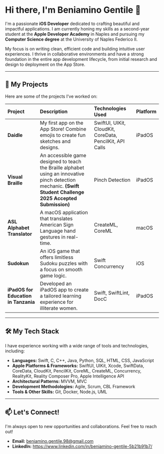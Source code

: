 # Hi there, I'm Beniamino Gentile 👋

I'm a passionate **iOS Developer** dedicated to crafting beautiful and impactful applications. I am currently honing my skills as a second-year student at the **Apple Developer Academy** in Naples and pursuing my **Computer Science degree** at the University of Naples Federico II.

My focus is on writing clean, efficient code  and building intuitive user experiences. I thrive in collaborative environments and have a strong foundation in the entire app development lifecycle, from initial research and design to deployment on the App Store.

---

## 🚀 My Projects

Here are some of the projects I've worked on:

| Project | Description | Technologies Used | Platform |
| :--- | :--- | :--- | :--- |
| **Daidle** | My first app on the App Store! Combine emojis to create fun sketches and designs. | SwiftUI, UIKit, CloudKit, CoreData, PencilKit, API Calls | iPadOS |
| **Visual Braille** | An accessible game designed to teach the Braille alphabet using an innovative pinch detection mechanic. **(Swift Student Challenge 2025 Accepted Submission)** | Pinch Detection | iPadOS |
| **ASL Alphabet Translator**| A macOS application that translates American Sign Language hand gestures in real-time. | CreateML, CoreML | macOS |
| **Sudokun** | An iOS game that offers limitless Sudoku puzzles with a focus on smooth game logic. | Swift Concurrency | iOS |
| **iPadOS for Education in Tanzania** | Developed an iPadOS app to create a tailored learning experience for illiterate women. | Swift, SwiftLint, DocC  | iPadOS |

---

## 🛠️ My Tech Stack

I have experience working with a wide range of tools and technologies, including:

* **Languages:** Swift, C, C++, Java, Python, SQL, HTML, CSS, JavaScript
* **Apple Platforms & Frameworks:** SwiftUI, UIKit, Xcode, SwiftData, CoreData, CloudKit, PencilKit, CoreML, CreateML, Concurrency, RealityKit, Reality Composer Pro, Apple Intelligence API 
* **Architectural Patterns:** MVVM, MVC
* **Development Methodologies:** Agile, Scrum, CBL Framework
* **Tools & Other Skills:** Git, Docker, Node.js, UML

---

## 📫 Let's Connect!

I'm always open to new opportunities and collaborations. Feel free to reach out!

* **Email:** [beniamino.gentile.98@gmail.com](mailto:beniamino.gentile.98@gmail.com)
* **LinkedIn:** https://www.linkedin.com/in/beniamino-gentile-5b21b91b7/

<!--
**bilegentile/bilegentile** is a ✨ _special_ ✨ repository because its `README.md` (this file) appears on your GitHub profile.

Here are some ideas to get you started:

- 🔭 I’m currently working on ...
- 🌱 I’m currently learning ...
- 👯 I’m looking to collaborate on ...
- 🤔 I’m looking for help with ...
- 💬 Ask me about ...
- 📫 How to reach me: ...
- 😄 Pronouns: ...
- ⚡ Fun fact: ...
-->
